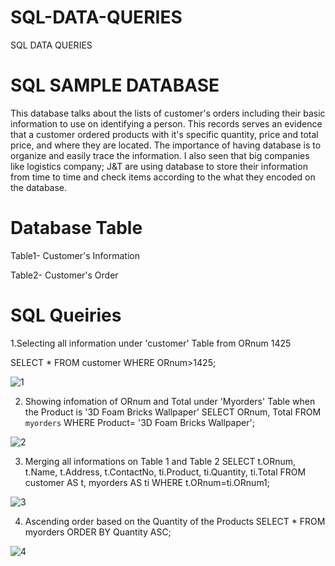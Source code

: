# SQL-DATA-QUERIES
SQL DATA QUERIES
# SQL SAMPLE DATABASE
This database talks about the lists of customer's orders including their basic information to use on identifying a person. This records serves an evidence that a customer ordered products with it's specific quantity, price and total price, and where they are located. The importance of having database is to organize and easily trace the information. I also seen that big companies like logistics company; J&T are using database to store their information from time to time and check items according to the what they encoded on the database.
# Database Table

Table1- Customer's Information

Table2- Customer's Order

# SQL Queiries
1.Selecting all information under 'customer' Table from ORnum 1425

SELECT * FROM customer WHERE ORnum>1425;

![1](https://user-images.githubusercontent.com/73306480/103623898-bc110f00-4f73-11eb-994b-e493d28f8a3c.png)

2. Showing infomation of ORnum and Total under 'Myorders' Table when the Product is '3D Foam Bricks Wallpaper'
SELECT ORnum, Total FROM `myorders` WHERE Product= '3D Foam Bricks Wallpaper';

![2](https://user-images.githubusercontent.com/73306480/103624283-46f20980-4f74-11eb-9129-1fc3aca690b8.png)

3. Merging all informations on Table 1 and Table 2
SELECT t.ORnum, t.Name, t.Address, t.ContactNo, ti.Product, ti.Quantity, ti.Total FROM customer AS t, myorders AS ti WHERE t.ORnum=ti.ORnum1;

![3](https://user-images.githubusercontent.com/73306480/103624308-4d808100-4f74-11eb-912f-71b9047ed691.png)

4. Ascending order based on the Quantity of the Products
SELECT * FROM myorders ORDER BY Quantity ASC;

![4](https://user-images.githubusercontent.com/73306480/103624335-55402580-4f74-11eb-9894-e16545c4d2e4.png)
